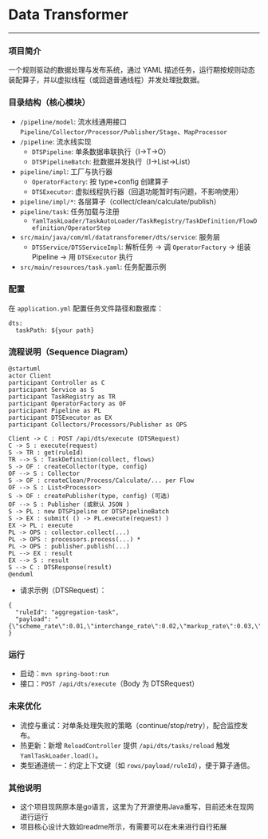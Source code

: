 # Data Transformer
---
### 项目简介
一个规则驱动的数据处理与发布系统，通过 YAML 描述任务，运行期按规则动态装配算子，并以虚拟线程（或回退普通线程）并发处理批数据。

### 目录结构（核心模块）
- `/pipeline/model`: 流水线通用接口 `Pipeline/Collector/Processor/Publisher/Stage`、`MapProcessor`
- `/pipeline`: 流水线实现
  - `DTSPipeline`: 单条数据串联执行（I→T→O）
  - `DTSPipelineBatch`: 批数据并发执行（I→List<M>→List<R>）
- `pipeline/impl`: 工厂与执行器
  - `OperatorFactory`: 按 type+config 创建算子
  - `DTSExecutor`: 虚拟线程执行器（回退功能暂时有问题，不影响使用）
- `pipeline/impl/*`: 各层算子（collect/clean/calculate/publish）
- `pipeline/task`: 任务加载与注册
  - `YamlTaskLoader/TaskAutoLoader/TaskRegistry/TaskDefinition/FlowDefinition/OperatorStep`
- `src/main/java/com/ml/datatransforemer/dts/service`: 服务层
  - `DTSService/DTSServiceImpl`: 解析任务 → 调 `OperatorFactory` → 组装 Pipeline → 用 `DTSExecutor` 执行
- `src/main/resources/task.yaml`: 任务配置示例

### 配置
在 `application.yml` 配置任务文件路径和数据库：
```
dts:
  taskPath: ${your path}
```

### 流程说明（Sequence Diagram）
```plantuml
@startuml
actor Client
participant Controller as C
participant Service as S
participant TaskRegistry as TR
participant OperatorFactory as OF
participant Pipeline as PL
participant DTSExecutor as EX
participant Collectors/Processors/Publisher as OPS

Client -> C : POST /api/dts/execute (DTSRequest)
C -> S : execute(request)
S -> TR : get(ruleId)
TR --> S : TaskDefinition(collect, flows)
S -> OF : createCollector(type, config)
OF --> S : Collector
S -> OF : createClean/Process/Calculate/... per Flow
OF --> S : List<Processor>
S -> OF : createPublisher(type, config) (可选)
OF --> S : Publisher (或默认 JSON )
S -> PL : new DTSPipeline or DTSPipelineBatch
S -> EX : submit( () -> PL.execute(request) )
EX -> PL : execute
PL -> OPS : collector.collect(...)
PL -> OPS : processors.process(...) *
PL -> OPS : publisher.publish(...)
PL --> EX : result
EX --> S : result
S --> C : DTSResponse(result)
@enduml
```

- 请求示例（DTSRequest）：
```
{
  "ruleId": "aggregation-task",
  "payload": "{\"scheme_rate\":0.01,\"interchange_rate\":0.02,\"markup_rate\":0.03,\"scheme_fee\":10,\"interchange_fee\":20,\"markup_fee\":30,\"amount_usd\":1000,\"amount\":1200}"
}
```

### 运行
- 启动：`mvn spring-boot:run`
- 接口：`POST /api/dts/execute`（Body 为 DTSRequest）


### 未来优化
- 流控与重试：对单条处理失败的策略（continue/stop/retry），配合监控发布。
- 热更新：新增 `ReloadController` 提供 `/api/dts/tasks/reload` 触发 `YamlTaskLoader.load()`。
- 类型通道统一：约定上下文键（如 `rows/payload/ruleId`），便于算子通信。

### 其他说明
 - 这个项目现网原本是go语言，这里为了开源使用Java重写，目前还未在现网进行运行
 - 项目核心设计大致如readme所示，有需要可以在未来进行自行拓展
